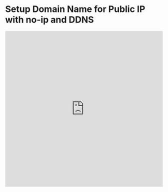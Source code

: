 # Setup Domain Name for Public IP with no-ip and DDNS

<iframe width="100%" height="500" src="https://www.youtube.com/embed/mn-5HHDb79E" title="Setup Domain Name for Public IP with no-ip and DDNS" frameborder="0" allow="accelerometer; autoplay; clipboard-write; encrypted-media; gyroscope; picture-in-picture; web-share" allowfullscreen></iframe>